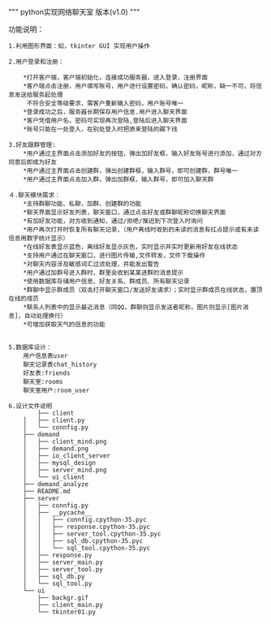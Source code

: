 
"""
    python实现网络聊天室
    版本(v1.0)
"""

功能说明：

    1.利用图形界面：如，tkinter GUI 实现用户操作

    2.用户登录和注册：
        
        *打开客户端，客户端初始化，连接成功服务器，进入登录，注册界面
        *客户端点击注册，用户填写账号，用户进行设置密码，确认密码，昵称，缺一不可，将信息发送给服务起处理
         不符合安全等级要求，需客户重新输入密码，用户账号唯一
        *登录成功之后，服务器长期保存用户信息.用户进入聊天界面
        *客户凭借用户名，密码可实现再次登陆,登陆后进入聊天界面
        *账号只能在一处登入，在别处登入时把原来登陆的踢下线

    3.好友跟群管理:
        *用户通过主界面点击添加好友的按钮，弹出加好友框，输入好友账号进行添加，通过对方同意后即成为好友
        *用户通过主界面点击创建群，弹出创建群框，输入群号，即可创建群，群号唯一
        *用户通过主界面点击加入群，弹出加群框，输入群号，即可加入聊天群

    ４.聊天模块需求：
        *支持群聊功能、私聊，加群、创建群的功能
        *聊天界面显示好友列表，聊天窗口，通过点击好友或群聊昵称切换聊天界面
        *有加好友功能，对方收到通知，通过/拒绝/推迟到下次登入时询问
        *用户再次打开时恢复所有聊天记录，（用户离线时收到的未读的消息有红点提示或有未读信息用数字统计显示）
        *在线好友表显示蓝色，离线好友显示灰色，实时显示并实时更新用好友在线状态
        *支持用户通过在聊天窗口，进行图片传输,文件转发，文件下载操作
        *对聊天内容涉及敏感词汇过滤处理，并能发出警告
        *用户通过加群号进入群时，群里会收到某某进群的消息提示
        *使用数据库存储用户信息、好友关系、群成员、所有聊天记录
        *群聊中显示群成员（双击打开聊天窗口/发送好友请求）；实时显示群成员在线状态，置顶在线的成员
        *联系人列表中的显示最近消息（同QQ，群聊则显示发送者昵称，图片则显示[图片消息]，自动处理换行）
        *可增加获取天气的信息的功能
        
        
    5.数据库设计：
        用户信息表user
        聊天记录表chat_history
        好友表:friends
        聊天室:rooms
        聊天室用户:room_user

    6.设计文件说明
            ├── client
        │   ├── client.py
        │   └── connfig.py
        ├── demand
        │   ├── client_mind.png
        │   ├── demand.png
        │   ├── io_client_server
        │   ├── mysql_design
        │   ├── server_mind.png
        │   └── ui_client
        ├── demand_analyze
        ├── README.md
        ├── server
        │   ├── connfig.py
        │   ├── __pycache__
        │   │   ├── connfig.cpython-35.pyc
        │   │   ├── response.cpython-35.pyc
        │   │   ├── server_tool.cpython-35.pyc
        │   │   ├── sql_db.cpython-35.pyc
        │   │   └── sql_tool.cpython-35.pyc
        │   ├── response.py
        │   ├── server_main.py
        │   ├── server_tool.py
        │   ├── sql_db.py
        │   └── sql_tool.py
        └── ui
            ├── backgr.gif
            ├── client_main.py
            └── tkinter01.py



        
        
